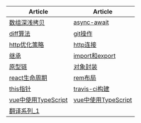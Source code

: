 | Article       | Article       
|-------------  |-------------  
| [数组深浅拷贝](http://xyyf.club/2017/12/04/%E5%BC%80%E5%A7%8B%E4%BD%BF%E7%94%A8travis-ci%E6%B5%8B%E8%AF%95/) | [async-await](http://xyfui.com/2018/01/03/async-await/)
| [diff算法](http://xyfui.com/2018/01/08/diff_arithmetic/) | [git操作](http://xyfui.com/2017/12/13/git_command/)
| [http优化策略](http://xyfui.com/2017/12/14/http_optimize/) | [http连接](http://xyfui.com/2018/01/10/http_status_code/)
| [继承](http://xyfui.com/2018/01/07/inherit/) | [import和export](http://xyfui.com/2017/12/04/travis-ci_testing/)
| [原型链](http://xyfui.com/2017/11/06/Js_prototype/) | [对象封装](http://xyfui.com/2018/01/07/js_object_wrap/)
| [react生命周期](http://xyfui.com/2018/01/02/React_lifecycle/) | [rem布局](http://xyfui.com/2018/04/21/rem_layout/)
| [this指针](http://xyfui.com/2017/11/03/this-point/) | [travis-ci构建](http://xyfui.com/2017/12/04/travis-ci_testing/)
| [vue中使用TypeScript](http://xyfui.com/2018/04/21/rem_layout/) | [vue中使用TypeScript](http://xyfui.com/2018/04/21/rem_layout/)
| [翻译系列_1](http://xyfui.com/2018/04/21/translates_1/) |
